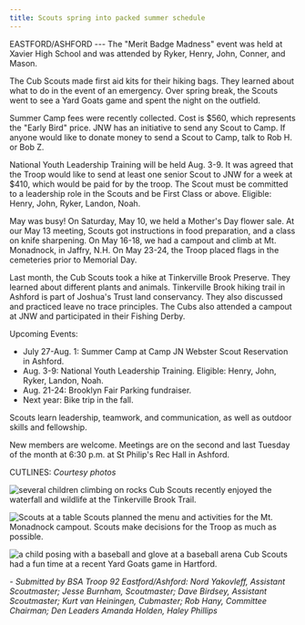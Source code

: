 ```yaml
---
title: Scouts spring into packed summer schedule
---
```

EASTFORD/ASHFORD --- The "Merit Badge Madness" event was held at Xavier
High School and was attended by Ryker, Henry, John, Conner, and Mason.

The Cub Scouts made first aid kits for their hiking bags. They learned
about what to do in the event of an emergency. Over spring break, the
Scouts went to see a Yard Goats game and spent the night on the
outfield.

Summer Camp fees were recently collected. Cost is $560, which
represents the "Early Bird" price. JNW has an initiative to send any
Scout to Camp. If anyone would like to donate money to send a Scout to
Camp, talk to Rob H. or Bob Z.

National Youth Leadership Training will be held Aug. 3-9. It was agreed
that the Troop would like to send at least one senior Scout to JNW for a
week at \$410, which would be paid for by the troop. The Scout must be
committed to a leadership role in the Scouts and be First Class or
above. Eligible: Henry, John, Ryker, Landon, Noah.

May was busy! On Saturday, May 10, we held a Mother's Day flower sale.
At our May 13 meeting, Scouts got instructions in food preparation, and
a class on knife sharpening. On May 16-18, we had a campout and climb at
Mt. Monadnock, in Jaffry, N.H. On May 23-24, the Troop placed flags in
the cemeteries prior to Memorial Day.

Last month, the Cub Scouts took a hike at Tinkerville Brook Preserve.
They learned about different plants and animals. Tinkerville Brook
hiking trail in Ashford is part of Joshua's Trust land conservancy. They
also discussed and practiced leave no trace principles. The Cubs also
attended a campout at JNW and participated in their Fishing Derby.

Upcoming Events:
- July 27-Aug. 1: Summer Camp at Camp JN Webster Scout Reservation in
Ashford.
- Aug. 3-9: National Youth Leadership Training. Eligible: Henry, John,
Ryker, Landon, Noah.
- Aug. 21-24: Brooklyn Fair Parking fundraiser.
- Next year: Bike trip in the fall.

Scouts learn leadership, teamwork, and communication, as well as outdoor
skills and fellowship.

New members are welcome. Meetings are on the second and last Tuesday of
the month at 6:30 p.m. at St Philip's Rec Hall in Ashford.

CUTLINES: *Courtesy photos*

![several children climbing on rocks](/assets/images/33-6-scouts-1.jpg)
Cub Scouts recently enjoyed the waterfall and wildlife at the
Tinkerville Brook Trail.

![Scouts at a table](/assets/images/33-6-scouts-2.jpg)
Scouts planned the menu and activities for the Mt. Monadnock campout.
Scouts make decisions for the Troop as much as possible.

![a child posing with a baseball and glove at a baseball arena](/assets/images/33-6-scouts-3.jpg)
Cub Scouts had a fun time at a recent Yard Goats game in Hartford.

*- Submitted by BSA Troop 92 Eastford/Ashford: Nord Yakovleff, Assistant
Scoutmaster; Jesse Burnham, Scoutmaster; Dave Birdsey, Assistant
Scoutmaster; Kurt van Heiningen, Cubmaster; Rob Hany, Committee
Chairman; Den Leaders Amanda Holden, Haley Phillips*
